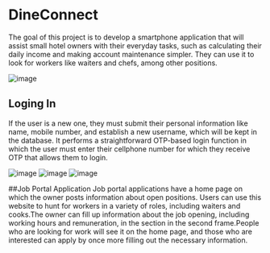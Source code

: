 # DineConnect

The goal of this project is to develop a smartphone application that will assist small hotel owners with their everyday tasks, such as calculating their daily income and making account maintenance simpler. They can use it to look for workers like waiters and chefs, among other positions.

![image](https://github.com/TableByte/DineConnect/assets/96981272/613f60dd-4425-4b36-a3bd-a734e519354b)

## Loging In

If the user is a new one, they must submit their personal information like name, mobile number, and establish a new username, which will be kept in the database. It performs a straightforward OTP-based login function in which the user must enter their cellphone number for which they receive OTP that allows them to login.

![image](https://github.com/TableByte/DineConnect/assets/96981272/a4561012-0928-48c3-8e59-0354cfaa68fb)  ![image](https://github.com/TableByte/DineConnect/assets/96981272/db4fd9fb-29cc-416a-8eed-fb86bb0fd3d5)  ![image](https://github.com/TableByte/DineConnect/assets/96981272/6073287e-92a4-4b24-a4e3-3e03047ceeb7)

##Job Portal Application
Job portal applications have a home page on which the owner posts information about open positions. Users can use this website to hunt for workers in a variety of roles, including waiters and cooks.The owner can fill up information about the job opening, including working hours and remuneration, in the section in the second frame.People who are looking for work will see it on the home page, and those who are interested can apply by once more filling out the necessary information. 
